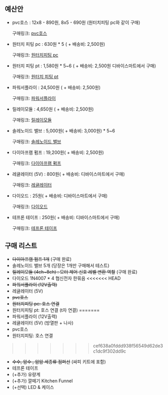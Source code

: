 ## 예산안

- pvc호스 : 12x8 - 890원, 8x5 - 690원 (원터치피팅 pc와 같이 구매)

  구매링크: [pvc호스](https://smartstore.naver.com/saytool/products/3864976067)

- 원터치 피팅 pc : 630원 * 5 ( + 배송비:  2,500원)

  구매링크: [원터치피팅 pc](https://smartstore.naver.com/saytool/products/3864976067)

- 원터치 피팅 pt : 1,580원 * 5~6 ( + 배송비: 2,500원 디바이스마트에서 구매)

  구매링크: [원터치 피팅 pt](https://www.devicemart.co.kr/goods/view?no=12284384)

- 파워서플라이 : 24,500원 ( + 배송비: 2,500원) 

  구매링크: [파워서플라이](https://smartstore.naver.com/jooyontns/products/498834333)

- 릴레이모듈 : 4,650원 ( + 배송비: 2,500원)

  구매링크: [릴레이모듈](http://itempage3.auction.co.kr/DetailView.aspx?ItemNo=B505595214&frm3=V2)

- 솔레노이드 밸브 : 5,000원( + 배송비: 3,000원) * 5~6

  구매링크: [솔레노이드 밸브](https://smartstore.naver.com/washcar/products/3884691932)

- 다이아프램 펌프 : 19,200원( + 배송비: 2,500원)

  구매링크: [다이아프램 펌프](http://itempage3.auction.co.kr/DetailView.aspx?ItemNo=B505533012&frm3=V2)

- 레귤레이터 (5V) : 800원( + 배송비: 디바이스마트에서 구매)

  구매링크: [레귤레이터](https://www.devicemart.co.kr/goods/view?no=1058242#goods_description)

- 다이오드 : 25원( + 배송비: 디바이스마트에서 구매)

  구매링크: [다이오드](https://www.devicemart.co.kr/goods/view?no=3011)

- 테프론 테이프 : 250원( + 배송비: 디바이스마트에서 구매)

  구매링크: [테프론 테이프](https://www.devicemart.co.kr/goods/view?no=1263327)





## 구매 리스트 

- ~~다이아프램 펌프 1개~~ (구매 완료)
- 솔레노이드 밸브 5개 (당장은 1개만 구매해서 테스트)
- ~~릴레이모듈 (4ch~8ch) : 모터 제어 신호 레벨 변환 역할~~ (구매 완료)
- 다이오드 1N4007 * 4  협신전자 한묶음 
<<<<<<< HEAD
- ~~파워서플라이 (12V출력)~~
- 레귤레이터 (5V)
- ~~pvc호스~~
- ~~원터치피팅 pc: 호스 연결~~
- 원터치피팅 pt: 호스 연결 (t자 연결)
=======
- 파워서플라이 (12V출력)
- 레귤레이터 (5V) (방열판 + 나사)
- pvc호스
- 원터치피팅: 호스 연결
>>>>>>> cef638a0fddd938f56549d62de3c1dc9f302dd9c
- ~~수수, 암수 , 암암 세종류 점퍼선~~ (싸피 키트에 포함)
- 테프론 테이프
- (+추가) 유량계
- (+추가) 깔떼기 Kitchen Funnel
- (+선택) LED & 케이스



